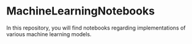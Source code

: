 # MachineLearningNotebooks

In this repository, you will find notebooks regarding implementations of various machine learning models.
